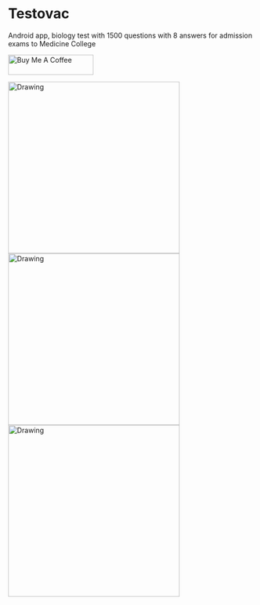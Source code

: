 # Testovac
Android app, biology test with 1500 questions with 8 answers for admission exams to Medicine College

<a href="https://www.buymeacoffee.com/aminullah" target="_blank"><img src="https://cdn.buymeacoffee.com/buttons/default-orange.png" alt="Buy Me A Coffee" height="41" width="174"></a>

<img src="mainActivity.jpg" alt="Drawing" width="350"/>
<img src="otazkaActivity.jpg" alt="Drawing" width="350"/>
<img src="statistikaActivity.jpg" alt="Drawing" width="350"/>
